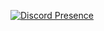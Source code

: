 [![Discord Presence](https://lanyard.cnrad.dev/api/1156381555875385484)](https://discord.com/users/1156381555875385484)
<!---
cuxdii/cuxdii is a ✨ special ✨ repository because its `README.md` (this file) appears on your GitHub profile.
You can click the Preview link to take a look at your changes.
--->

